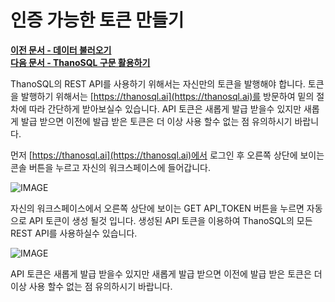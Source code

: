 # __인증 가능한 토큰 만들기__

**[이전 문서 - 데이터 불러오기](/how-to_guides/ThanoSQL_connecting/data_upload/)**  
**[다음 문서 - ThanoSQL 구문 활용하기](/how-to_guides/thanosql_api/rest_api_thanosql_query/)**

ThanoSQL의 REST API를 사용하기 위해서는 자신만의 토큰을 발행해야 합니다. 토큰을 발행하기 위해서는 [https://thanosql.ai](https://thanosql.ai)를 방문하여 밑의 절차에 따라 간단하게 받아보실수 있습니다. API 토큰은 새롭게 발급 받을수 있지만 새롭게 발급 받으면 이전에 발급 받은 토큰은 더 이상 사용 할수 없는 점 유의하시기 바랍니다. 

먼저 [https://thanosql.ai](https://thanosql.ai)에서 로그인 후 오른쪽 상단에 보이는 콘솔 버튼을 누르고 자신의 워크스페이스에 들어갑니다. 

![IMAGE](/img/thanosql_api/restapi_token_img1.jpg) </br>

자신의 워크스페이스에서 오른쪽 상단에 보이는 GET API_TOKEN 버튼을 누르면 자동으로 API 토큰이 생성 될것 입니다. 생성된 API 토큰을 이용하여 ThanoSQL의 모든 REST API를 사용하실수 있습니다. 

![IMAGE](/img/thanosql_api/restapi_token_img2.jpg) </br>

API 토큰은 새롭게 발급 받을수 있지만 새롭게 발급 받으면 이전에 발급 받은 토큰은 더 이상 사용 할수 없는 점 유의하시기 바랍니다. 